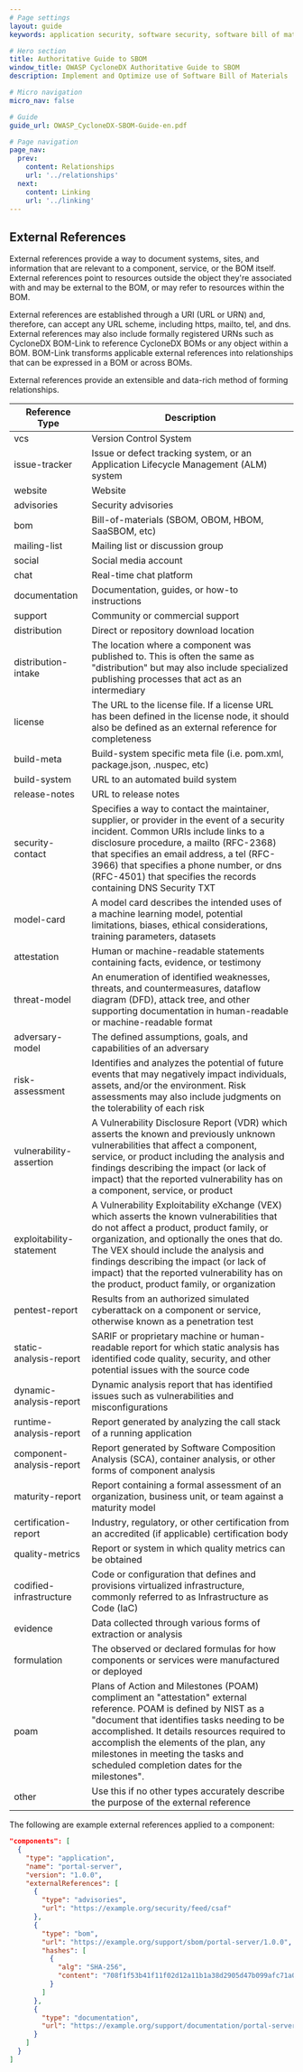 ```yaml
---
# Page settings
layout: guide
keywords: application security, software security, software bill of material, SBOM, BOM, open source, supply chain, specification, spdx, license, package url, purl, cpe

# Hero section
title: Authoritative Guide to SBOM
window_title: OWASP CycloneDX Authoritative Guide to SBOM
description: Implement and Optimize use of Software Bill of Materials

# Micro navigation
micro_nav: false

# Guide
guide_url: OWASP_CycloneDX-SBOM-Guide-en.pdf

# Page navigation
page_nav:
  prev:
    content: Relationships
    url: '../relationships'
  next:
    content: Linking
    url: '../linking'
---
```


## External References
External references provide a way to document systems, sites, and information that are relevant to a component, service, 
or the BOM itself. External references point to resources outside the object they're associated with and may be external 
to the BOM, or may refer to resources within the BOM. 

External references are established through a URI (URL or URN) and, therefore, can accept any URL scheme, including https, 
mailto, tel, and dns. External references may also include formally registered URNs such as CycloneDX BOM-Link to
reference CycloneDX BOMs or any object within a BOM. BOM-Link transforms applicable external references into relationships 
that can be expressed in a BOM or across BOMs.

External references provide an extensible and data-rich method of forming relationships.


| **Reference Type**        | **Description**                                                                                                                                                                                                                                                                                                                                                      |
|---------------------------|----------------------------------------------------------------------------------------------------------------------------------------------------------------------------------------------------------------------------------------------------------------------------------------------------------------------------------------------------------------------|
| vcs                       | Version Control System                                                                                                                                                                                                                                                                                                                                               |
| issue-tracker             | Issue or defect tracking system, or an Application Lifecycle Management (ALM) system                                                                                                                                                                                                                                                                                 |
| website                   | Website                                                                                                                                                                                                                                                                                                                                                              |
| advisories                | Security advisories                                                                                                                                                                                                                                                                                                                                                  |
| bom                       | Bill-of-materials (SBOM, OBOM, HBOM, SaaSBOM, etc)                                                                                                                                                                                                                                                                                                                   |
| mailing-list              | Mailing list or discussion group                                                                                                                                                                                                                                                                                                                                     |
| social                    | Social media account                                                                                                                                                                                                                                                                                                                                                 |
| chat                      | Real-time chat platform                                                                                                                                                                                                                                                                                                                                              |
| documentation             | Documentation, guides, or how-to instructions                                                                                                                                                                                                                                                                                                                        |
| support                   | Community or commercial support                                                                                                                                                                                                                                                                                                                                      |
| distribution              | Direct or repository download location                                                                                                                                                                                                                                                                                                                               |
| distribution-intake       | The location where a component was published to. This is often the same as "distribution" but may also include specialized publishing processes that act as an intermediary                                                                                                                                                                                          |
| license                   | The URL to the license file. If a license URL has been defined in the license node, it should also be defined as an external reference for completeness                                                                                                                                                                                                              |
| build-meta                | Build-system specific meta file (i.e. pom.xml, package.json, .nuspec, etc)                                                                                                                                                                                                                                                                                           |
| build-system              | URL to an automated build system                                                                                                                                                                                                                                                                                                                                     |
| release-notes             | URL to release notes                                                                                                                                                                                                                                                                                                                                                 |
| security-contact          | Specifies a way to contact the maintainer, supplier, or provider in the event of a security incident. Common URIs include links to a disclosure procedure, a mailto (RFC-2368) that specifies an email address, a tel (RFC-3966) that specifies a phone number, or dns (RFC-4501) that specifies the records containing DNS Security TXT                             |
| model-card                | A model card describes the intended uses of a machine learning model, potential limitations, biases, ethical considerations, training parameters, datasets                                                                                                                                                                                                           |
| attestation               | Human or machine-readable statements containing facts, evidence, or testimony                                                                                                                                                                                                                                                                                        |
| threat-model              | An enumeration of identified weaknesses, threats, and countermeasures, dataflow diagram (DFD), attack tree, and other supporting documentation in human-readable or machine-readable format                                                                                                                                                                          |
| adversary-model           | The defined assumptions, goals, and capabilities of an adversary                                                                                                                                                                                                                                                                                                     |
| risk-assessment           | Identifies and analyzes the potential of future events that may negatively impact individuals, assets, and/or the environment. Risk assessments may also include judgments on the tolerability of each risk                                                                                                                                                          |
| vulnerability-assertion   | A Vulnerability Disclosure Report (VDR) which asserts the known and previously unknown vulnerabilities that affect a component, service, or product including the analysis and findings describing the impact (or lack of impact) that the reported vulnerability has on a component, service, or product                                                            |
| exploitability-statement  | A Vulnerability Exploitability eXchange (VEX) which asserts the known vulnerabilities that do not affect a product, product family, or organization, and optionally the ones that do. The VEX should include the analysis and findings describing the impact (or lack of impact) that the reported vulnerability has on the product, product family, or organization |
| pentest-report            | Results from an authorized simulated cyberattack on a component or service, otherwise known as a penetration test                                                                                                                                                                                                                                                    |
| static-analysis-report    | SARIF or proprietary machine or human-readable report for which static analysis has identified code quality, security, and other potential issues with the source code                                                                                                                                                                                               |
| dynamic-analysis-report   | Dynamic analysis report that has identified issues such as vulnerabilities and misconfigurations                                                                                                                                                                                                                                                                     |
| runtime-analysis-report   | Report generated by analyzing the call stack of a running application                                                                                                                                                                                                                                                                                                |
| component-analysis-report | Report generated by Software Composition Analysis (SCA), container analysis, or other forms of component analysis                                                                                                                                                                                                                                                    |
| maturity-report           | Report containing a formal assessment of an organization, business unit, or team against a maturity model                                                                                                                                                                                                                                                            |
| certification-report      | Industry, regulatory, or other certification from an accredited (if applicable) certification body                                                                                                                                                                                                                                                                   |
| quality-metrics           | Report or system in which quality metrics can be obtained                                                                                                                                                                                                                                                                                                            |
| codified-infrastructure   | Code or configuration that defines and provisions virtualized infrastructure, commonly referred to as Infrastructure as Code (IaC)                                                                                                                                                                                                                                   |
| evidence                  | Data collected through various forms of extraction or analysis                                                                                                                                                                                                                                                                                                       |
| formulation               | The observed or declared formulas for how components or services were manufactured or deployed                                                                                                                                                                                                                                                                       |
| poam                      | Plans of Action and Milestones (POAM) compliment an "attestation" external reference. POAM is defined by NIST as a "document that identifies tasks needing to be accomplished. It details resources required to accomplish the elements of the plan, any milestones in meeting the tasks and scheduled completion dates for the milestones".                         |
| other                     | Use this if no other types accurately describe the purpose of the external reference                                                                                                                                                                                                                                                                                 |

The following are example external references applied to a component:

```json
"components": [
  {
    "type": "application",
    "name": "portal-server",
    "version": "1.0.0",
    "externalReferences": [
      {
        "type": "advisories",
        "url": "https://example.org/security/feed/csaf"
      },
      {
        "type": "bom",
        "url": "https://example.org/support/sbom/portal-server/1.0.0",
        "hashes": [
          {
            "alg": "SHA-256",
            "content": "708f1f53b41f11f02d12a11b1a38d2905d47b099afc71a0f1124ef8582ec7313"
          }
        ]
      },
      {
        "type": "documentation",
        "url": "https://example.org/support/documentation/portal-server/1.0.0"
      }
    ]
  }
]
```
